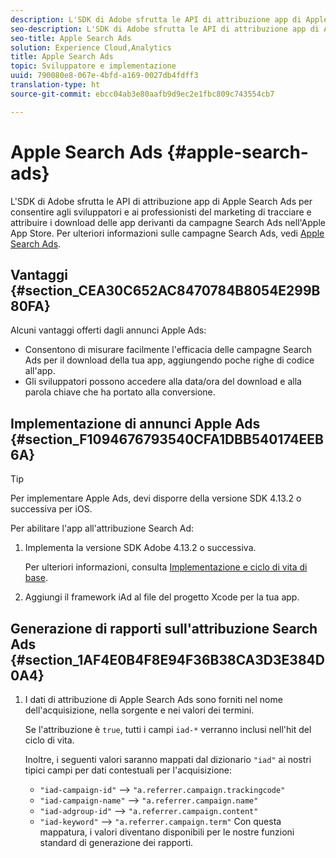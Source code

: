 ```yaml
---
description: L'SDK di Adobe sfrutta le API di attribuzione app di Apple Search Ads per consentire agli sviluppatori e ai professionisti del marketing di tracciare e attribuire i download delle app derivanti da campagne Search Ads nell'Apple App Store.
seo-description: L'SDK di Adobe sfrutta le API di attribuzione app di Apple Search Ads per consentire agli sviluppatori e ai professionisti del marketing di tracciare e attribuire i download delle app derivanti da campagne Search Ads nell'Apple App Store.
seo-title: Apple Search Ads
solution: Experience Cloud,Analytics
title: Apple Search Ads
topic: Sviluppatore e implementazione
uuid: 790080e8-067e-4bfd-a169-0027db4fdff3
translation-type: ht
source-git-commit: ebcc04ab3e80aafb9d9ec2e1fbc809c743554cb7

---
```



# Apple Search Ads {#apple-search-ads}

L'SDK di Adobe sfrutta le API di attribuzione app di Apple Search Ads per consentire agli sviluppatori e ai professionisti del marketing di tracciare e attribuire i download delle app derivanti da campagne Search Ads nell'Apple App Store. Per ulteriori informazioni sulle campagne Search Ads, vedi [Apple Search Ads](https://searchads.apple.com/it/).

## Vantaggi {#section_CEA30C652AC8470784B8054E299B80FA}

Alcuni vantaggi offerti dagli annunci Apple Ads:

* Consentono di misurare facilmente l'efficacia delle campagne Search Ads per il download della tua app, aggiungendo poche righe di codice all'app.
* Gli sviluppatori possono accedere alla data/ora del download e alla parola chiave che ha portato alla conversione.

## Implementazione di annunci Apple Ads  {#section_F1094676793540CFA1DBB540174EEB6A}

>[!TIP]
>
>Per implementare Apple Ads, devi disporre della versione SDK 4.13.2 o successiva per iOS.

Per abilitare l'app all'attribuzione Search Ad:

1. Implementa la versione SDK Adobe 4.13.2 o successiva.

   Per ulteriori informazioni, consulta  [Implementazione e ciclo di vita di base](/help/ios/getting-started/dev-qs.md).

1. Aggiungi il framework iAd al file del progetto Xcode per la tua app.

## Generazione di rapporti sull'attribuzione Search Ads  {#section_1AF4E0B4F8E94F36B38CA3D3E384D0A4}

1. I dati di attribuzione di Apple Search Ads sono forniti nel nome dell'acquisizione, nella sorgente e nei valori dei termini.

   Se l'attribuzione è `true`, tutti i campi `iad-*` verranno inclusi nell'hit del ciclo di vita.

   Inoltre, i seguenti valori saranno mappati dal dizionario `"iad"` ai nostri tipici campi per dati contestuali per l'acquisizione:

   * `"iad-campaign-id"` --&gt; `"a.referrer.campaign.trackingcode"`
   * `"iad-campaign-name"` --&gt; `"a.referrer.campaign.name"`
   * `"iad-adgroup-id"` --&gt; `"a.referrer.campaign.content"`
   * `"iad-keyword"` --&gt; `"a.referrer.campaign.term"`
   Con questa mappatura, i valori diventano disponibili per le nostre funzioni standard di generazione dei rapporti.
